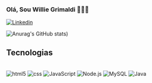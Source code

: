 
### Olá, Sou Willie Grimaldi 🧑🏻‍💻
[![Linkedin](https://img.shields.io/badge/LinkedIn-0077B5?style=for-the-badge&logo=linkedin&logoColor=white
)](https://www.linkedin.com/in/willie-grimaldi/)

![Anurag's GitHub stats](https://github-readme-stats.vercel.app/api?username=williesouza&show_icons=true&theme=dracula))


## Tecnologias


<div style="display: inline_block"><br/>
<img align="center" alt="html5"
 src="https://img.shields.io/badge/HTML5-E34F26?style=for-the-badge&logo=html5&logoColor=white" />
<img align="center" alt="css"
 src="https://img.shields.io/badge/CSS3-1572B6?style=for-the-badge&logo=css3&logoColor=white" />
<img align="center" alt="JavaScript"
 src="https://img.shields.io/badge/JavaScript-323330?style=for-the-badge&logo=javascript&logoColor=F7DF1E" />
<img align="center" alt="Node.js"
 src="https://img.shields.io/badge/Node.js-43853D?style=for-the-badge&logo=node.js&logoColor=white" />
<img align="center" alt="MySQL"
 src="https://img.shields.io/badge/MySQL-00000F?style=for-the-badge&logo=mysql&logoColor=white" />
<img align="center" alt="Java"
 src="https://img.shields.io/badge/Java-ED8B00?style=for-the-badge&logo=openjdk&logoColor=white" />
 </div>
